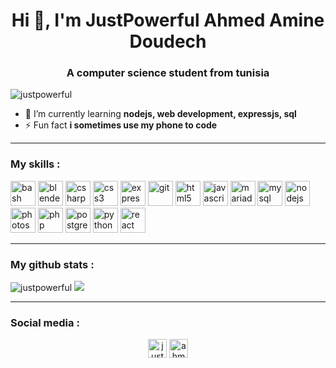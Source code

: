 <h1 align="center">Hi 👋, I'm JustPowerful Ahmed Amine Doudech</h1>
<h3 align="center">A computer science student from tunisia</h3>

<p align="left"> <img src="https://komarev.com/ghpvc/?username=justpowerful" alt="justpowerful" /> </p>

- 🌱 I’m currently learning **nodejs, web development, expressjs, sql**
- ⚡ Fun fact **i sometimes use my phone to code**

<hr>
<h3>My skills :</h3>
<p align="left"><img src="https://www.vectorlogo.zone/logos/gnu_bash/gnu_bash-icon.svg" alt="bash" width="40" height="40"/> <img src="https://download.blender.org/branding/community/blender_community_badge_white.svg" alt="blender" width="40" height="40"/> <img src="https://devicons.github.io/devicon/devicon.git/icons/csharp/csharp-original.svg" alt="csharp" width="40" height="40"/> <img src="https://devicons.github.io/devicon/devicon.git/icons/css3/css3-original-wordmark.svg" alt="css3" width="40" height="40"/> <img src="https://devicons.github.io/devicon/devicon.git/icons/express/express-original-wordmark.svg" alt="express" width="40" height="40"/> <img src="https://www.vectorlogo.zone/logos/git-scm/git-scm-icon.svg" alt="git" width="40" height="40"/> <img src="https://devicons.github.io/devicon/devicon.git/icons/html5/html5-original-wordmark.svg" alt="html5" width="40" height="40"/> <img src="https://devicons.github.io/devicon/devicon.git/icons/javascript/javascript-original.svg" alt="javascript" width="40" height="40"/> <img src="https://www.vectorlogo.zone/logos/mariadb/mariadb-icon.svg" alt="mariadb" width="40" height="40"/> <img src="https://devicons.github.io/devicon/devicon.git/icons/mysql/mysql-original-wordmark.svg" alt="mysql" width="40" height="40"/> <img src="https://devicons.github.io/devicon/devicon.git/icons/nodejs/nodejs-original-wordmark.svg" alt="nodejs" width="40" height="40"/> <img src="https://devicons.github.io/devicon/devicon.git/icons/photoshop/photoshop-plain.svg" alt="photoshop" width="40" height="40"/> <img src="https://devicons.github.io/devicon/devicon.git/icons/php/php-original.svg" alt="php" width="40" height="40"/> <img src="https://devicons.github.io/devicon/devicon.git/icons/postgresql/postgresql-original-wordmark.svg" alt="postgresql" width="40" height="40"/> <img src="https://devicons.github.io/devicon/devicon.git/icons/python/python-original.svg" alt="python" width="40" height="40"/> <img src="https://devicons.github.io/devicon/devicon.git/icons/react/react-original-wordmark.svg" alt="react" width="40" height="40"/></p>

<hr>
<h3>My github stats :</h3>
<p><img src="https://github-readme-stats.vercel.app/api?username=justpowerful&show_icons=true&theme=tokyonight" alt="justpowerful" />
<img src="https://github-readme-stats.vercel.app/api/top-langs/?username=JustPowerful&layout=compact&theme=tokyonight" />
</p>

<hr>
<h3>Social media :</h3>
<p align="center">
<a href="https://twitter.com/justpowerfulme" target="blank"><img align="center" src="https://cdn.jsdelivr.net/npm/simple-icons@3.0.1/icons/twitter.svg" alt="justpowerfulme" height="30" width="30" /></a>
<a href="https://instagram.com/ahmed.amine.doudech" target="blank"><img align="center" src="https://cdn.jsdelivr.net/npm/simple-icons@3.0.1/icons/instagram.svg" alt="ahmed.amine.doudech" height="30" width="30" /></a>
</p>
